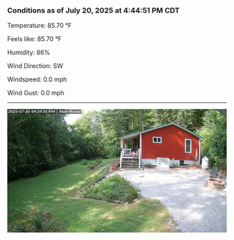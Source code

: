 ### Conditions as of July 20, 2025 at 4:44:51 PM CDT 

Temperature: 85.70 &deg;F

Feels like: 85.70 &deg;F

Humidity: 86%

Wind Direction: SW

Windspeed: 0.0 mph

Wind Gust: 0.0 mph

---

<img src="./images/latest.jpeg"/>

